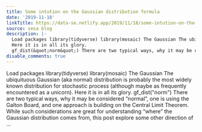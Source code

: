 ```yaml
---
title: Some intution on the Gaussian distribution formula
date: '2019-11-18'
linkTitle: https://data-se.netlify.app/2019/11/18/some-intution-on-the-gaussian-distribution-formula/
source: sesa blog
description: |-
  Load packages library(tidyverse) library(mosaic) The Gaussian The ubiquituous Gaussian (aka normal) distribution is probably the most widely known distribution for stochastic process (although maybe as frequently encountered as a unicorn).
  Here it is in all its glory.
  gf_dist(&quot;norm&quot;) There are two typical ways, why it may be considered “normal”, one is using the Galton Board, and one approach is building on the Central Limit Theorem. While such considerations are great for understanding “where” the Gaussian distribution comes from, this post explore some other direction of ...
disable_comments: true
---
```

Load packages library(tidyverse) library(mosaic) The Gaussian The ubiquituous Gaussian (aka normal) distribution is probably the most widely known distribution for stochastic process (although maybe as frequently encountered as a unicorn).
Here it is in all its glory.
gf_dist(&quot;norm&quot;) There are two typical ways, why it may be considered “normal”, one is using the Galton Board, and one approach is building on the Central Limit Theorem. While such considerations are great for understanding “where” the Gaussian distribution comes from, this post explore some other direction of ...